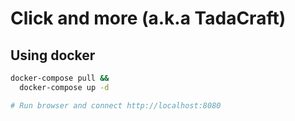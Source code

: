# Click and more (a.k.a TadaCraft)

## Using docker

```bash
docker-compose pull &&
  docker-compose up -d

# Run browser and connect http://localhost:8080
```
